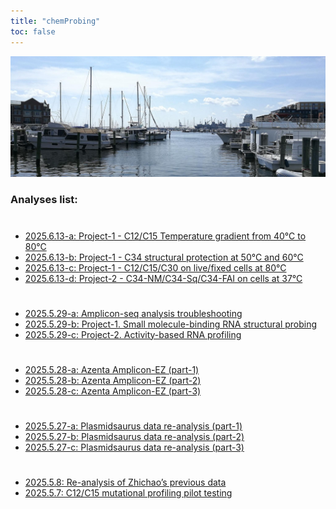 ```yaml
---
title: "chemProbing"
toc: false
---
```


![](https://raw.githubusercontent.com/chenh19/chemProbing/refs/heads/main/images/header.jpg)

### Analyses list:

#
- [2025.6.13-a: Project-1 - C12/C15 Temperature gradient from 40°C to 80°C](https://chenh19.github.io/chemProbing/2025.6.13-a.html)
- [2025.6.13-b: Project-1 - C34 structural protection at 50°C and 60°C](https://chenh19.github.io/chemProbing/2025.6.13-b.html)
- [2025.6.13-c: Project-1 - C12/C15/C30 on live/fixed cells at 80°C](https://chenh19.github.io/chemProbing/2025.6.13-c.html)
- [2025.6.13-d: Project-2 - C34-NM/C34-Sq/C34-FAI on cells at 37°C](https://chenh19.github.io/chemProbing/2025.6.13-d.html)

#
- [2025.5.29-a: Amplicon-seq analysis troubleshooting](https://chenh19.github.io/chemProbing/2025.5.29-a.html)
- [2025.5.29-b: Project-1. Small molecule-binding RNA structural probing](https://chenh19.github.io/chemProbing/2025.5.29-b.html)
- [2025.5.29-c: Project-2. Activity-based RNA profiling](https://chenh19.github.io/chemProbing/2025.5.29-c.html)

#
- [2025.5.28-a: Azenta Amplicon-EZ (part-1)](https://chenh19.github.io/chemProbing/2025.5.28-a.html)
- [2025.5.28-b: Azenta Amplicon-EZ (part-2)](https://chenh19.github.io/chemProbing/2025.5.28-b.html)
- [2025.5.28-c: Azenta Amplicon-EZ (part-3)](https://chenh19.github.io/chemProbing/2025.5.28-c.html)

#
- [2025.5.27-a: Plasmidsaurus data re-analysis (part-1)](https://chenh19.github.io/chemProbing/2025.5.27-a.html)
- [2025.5.27-b: Plasmidsaurus data re-analysis (part-2)](https://chenh19.github.io/chemProbing/2025.5.27-b.html)
- [2025.5.27-c: Plasmidsaurus data re-analysis (part-3)](https://chenh19.github.io/chemProbing/2025.5.27-c.html)

#
- [2025.5.8: Re-analysis of Zhichao’s previous data](https://chenh19.github.io/chemProbing/2025.5.8.html)
- [2025.5.7: C12/C15 mutational profiling pilot testing](https://chenh19.github.io/chemProbing/2025.5.7.html)
